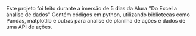 Este projeto foi feito durante a imersão de 5 dias da Alura "Do Excel a ánalise de dados" 
Contém códigos em python, utilizando bibliotecas como Pandas, matplotlib e outras para analise de planilha de ações e dados de uma API de ações. 
